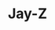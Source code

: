 ---
title: Jay-Z
link: https://www.instagram.com/p/Bz0g954pl8V/
image: "/img/posts/jayz.jpg"
type: instagram
priority: "13"
---